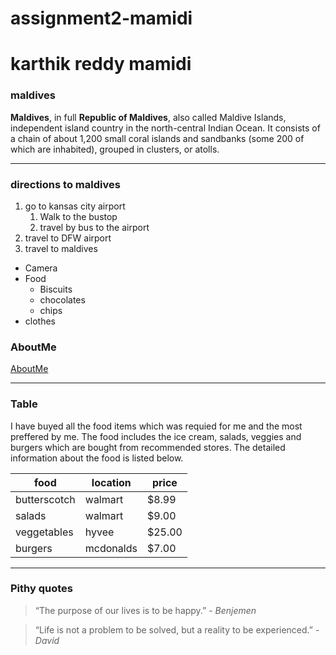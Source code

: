 # assignment2-mamidi
# karthik reddy mamidi
### maldives

**Maldives**, in full **Republic of Maldives**, also called Maldive Islands, independent island country in the north-central Indian Ocean. It consists of a chain of about 1,200 small coral islands and sandbanks (some 200 of which are inhabited), grouped in clusters, or atolls.

---

### directions to maldives


1. go to kansas city airport
    1. Walk to the bustop
    2. travel by bus to the airport
2. travel to DFW airport
3. travel to maldives

* Camera
* Food
   * Biscuits
   * chocolates
   * chips
* clothes

### AboutMe

[AboutMe](https://github.com/Karthik143073/assignment2-mamidi/blob/main/AboutMe.md)

-----

### Table

I have buyed all the food items which was requied for me and the most preffered by me. The food includes the ice cream, salads, veggies and burgers which are bought from recommended stores. The detailed information about the food is listed below. 



|  food           |   location   |   price   |
|-----------------|--------------|-----------|
| butterscotch    |   walmart    |  $8.99    |
| salads          |   walmart    |  $9.00    |
| veggetables     |   hyvee      |  $25.00   |
| burgers         |   mcdonalds  |  $7.00    |

------
### Pithy quotes

>  “The purpose of our lives is to be happy.”  - *Benjemen*

>  “Life is not a problem to be solved, but a reality to be experienced.” - *David*









